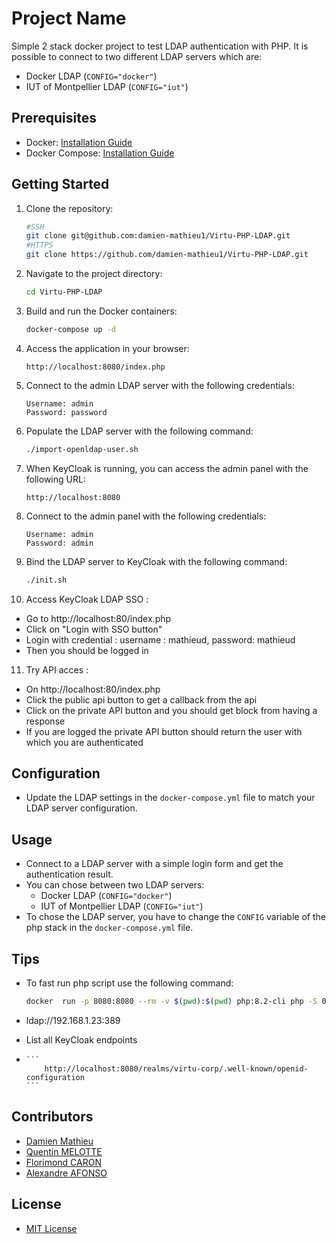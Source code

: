# Project Name

Simple 2 stack docker project to test LDAP authentication with PHP. It is possible to connect to two different LDAP servers which are: 
- Docker LDAP (`CONFIG="docker"`)
- IUT of Montpellier LDAP (`CONFIG="iut"`)

## Prerequisites

- Docker: [Installation Guide](https://docs.docker.com/get-docker/)
- Docker Compose: [Installation Guide](https://docs.docker.com/compose/install/)

## Getting Started

1. Clone the repository:

    ```bash
    #SSH
    git clone git@github.com:damien-mathieu1/Virtu-PHP-LDAP.git
    #HTTPS
    git clone https://github.com/damien-mathieu1/Virtu-PHP-LDAP.git
    ```

2. Navigate to the project directory:

    ```bash
    cd Virtu-PHP-LDAP
    ```

3. Build and run the Docker containers:

    ```bash
    docker-compose up -d
    ```

4. Access the application in your browser:

    ```
    http://localhost:8080/index.php
    ```
5. Connect to the admin LDAP server with the following credentials:

    ```
    Username: admin
    Password: password
    ```
6. Populate the LDAP server with the following command:

    ```bash
    ./import-openldap-user.sh
    ```
7. When KeyCloak is running, you can access the admin panel with the following URL:

    ```
    http://localhost:8080
    ```
8. Connect to the admin panel with the following credentials:

    ```
    Username: admin
    Password: admin
    ```
9. Bind the LDAP server to KeyCloak with the following command:

    ```bash
    ./init.sh
    ```
10. Access KeyCloak LDAP SSO :
- Go to http://localhost:80/index.php
- Click on "Login with SSO button"
- Login with credential : username : mathieud, password: mathieud
- Then you should be logged in 

11. Try API acces :
- On http://localhost:80/index.php
- Click the public api button to get a callback from the api
- Click on the private API button and you should get block from having a response
- If you are logged the private API button should return the user with which you are authenticated  
        
## Configuration

- Update the LDAP settings in the `docker-compose.yml` file to match your LDAP server configuration.

## Usage

- Connect to a LDAP server with a simple login form and get the authentication result.
- You can chose between two LDAP servers:
    - Docker LDAP (`CONFIG="docker"`)
    - IUT of Montpellier LDAP (`CONFIG="iut"`)
- To chose the LDAP server, you have to change the `CONFIG` variable of the php stack in the `docker-compose.yml` file.

## Tips
- To fast run php script use the following command:
    ```bash
    docker  run -p 8080:8080 --rm -v $(pwd):$(pwd) php:8.2-cli php -S 0.0.0.0:8080  $(pwd)/index.php
    ```
- ldap://192.168.1.23:389

- List all KeyCloak endpoints
-     ```
          http://localhost:8080/realms/virtu-corp/.well-known/openid-configuration
      ```

## Contributors

- [Damien Mathieu](https://github.com/damien-mathieu1)
- [Quentin MELOTTE](https://github.com/Nayggets)
- [Florimond CARON](https://github.com/flocaron)
- [Alexandre AFONSO](https://github.com/Aleexx3)

## License

- [MIT License](https://opensource.org/licenses/MIT)
